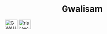 


<!-- <img  align="right" width=400 alt="gif" src="https://media1.giphy.com/media/3o7aDaFeRXqYZuwnXq/giphy.gif"> -->
<!-- <img  align="right" width=370 alt="gif" src="https://images-wixmp-ed30a86b8c4ca887773594c2.wixmp.com/f/e976f1e5-04fd-4df7-baa0-f32b18b87dab/de6inxb-3d0d453b-abbf-4ed0-a863-ea5ba9f95d6a.gif?token=eyJ0eXAiOiJKV1QiLCJhbGciOiJIUzI1NiJ9.eyJzdWIiOiJ1cm46YXBwOjdlMGQxODg5ODIyNjQzNzNhNWYwZDQxNWVhMGQyNmUwIiwiaXNzIjoidXJuOmFwcDo3ZTBkMTg4OTgyMjY0MzczYTVmMGQ0MTVlYTBkMjZlMCIsIm9iaiI6W1t7InBhdGgiOiJcL2ZcL2U5NzZmMWU1LTA0ZmQtNGRmNy1iYWEwLWYzMmIxOGI4N2RhYlwvZGU2aW54Yi0zZDBkNDUzYi1hYmJmLTRlZDAtYTg2My1lYTViYTlmOTVkNmEuZ2lmIn1dXSwiYXVkIjpbInVybjpzZXJ2aWNlOmZpbGUuZG93bmxvYWQiXX0.N32ehCm_fdXvNxhQ0hRWcD6wSg-RfzwS9Q9FWxDaZt4">
 -->

 
<!--  <img  align="right" width=400 alt="gif" src="https://i.pinimg.com/originals/07/6c/40/076c408fd1e389faa8fbb2b555d94940.gif">

 -->


<h1 align="center">Gwalisam</h1>

<!-- - I learn more about **Computers** everyday and genreally find software very fascinating.
- I like to indulge my self in materials about linux , cloud computing, web and mobile development, devops...
- You'll find traces of how i spend most of my time in my repositories 
- Do feel free to contact me about anything at all 




<h3 align="left">Connect with me:</h3> -->
<p align="left">
<a href="https://twitter.com/GWALISAM1" target="blank"><img align="center" src="https://raw.githubusercontent.com/rahuldkjain/github-profile-readme-generator/master/src/images/icons/Social/twitter.svg" alt="GWALI" height="30" width="40" /></a>
<a href= "https://discordapp.com/users/920710791496368130" target="blank"><img align="center" src="https://raw.githubusercontent.com/rahuldkjain/github-profile-readme-generator/master/src/images/icons/Social/discord.svg" alt="rishavchanda" height="30" width="40" /></a>
